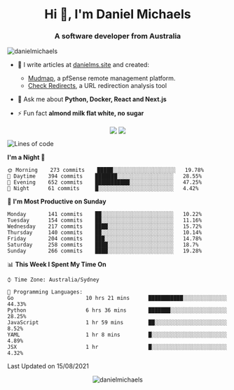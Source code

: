 <h1 align="center">Hi 👋, I'm Daniel Michaels</h1>
<h3 align="center">A software developer from Australia</h3>
<p align="left"> <img src="https://komarev.com/ghpvc/?username=danielmichaels" alt="danielmichaels" /> </p>

- 📝 I write articles at [danielms.site](https://danielms.site?ref=danielmichaels-github) and created:
    - [Mudmap](https://mudmap.io?ref=danielmichaels-github), a pfSense remote management platform.
    - [Check Redirects](https://www.check-redirects.com?ref=danielmichaels-github), a URL redirection analysis tool
- 💬 Ask me about **Python, Docker, React and Next.js**

- ⚡ Fun fact **almond milk flat white, no sugar**

<p align="center">
<a href="https://twitter.com/dansult" target="_blank"><img align="center" src="https://img.shields.io/badge/twitter-%231DA1F2.svg?&style=for-the-badge&logo=twitter&logoColor=white"></a>
<a href="https://linkedin.com/in/daniel-michaels" target="_blank"><img align="center" src="https://img.shields.io/badge/linkedin-%230077B5.svg?&style=for-the-badge&logo=linkedin&logoColor=white"></a>
</p>

<!--START_SECTION:waka-->
![Lines of code](https://img.shields.io/badge/From%20Hello%20World%20I%27ve%20Written-395451%20lines%20of%20code-blue)

**I'm a Night 🦉** 

```text
🌞 Morning    273 commits    █████░░░░░░░░░░░░░░░░░░░░   19.78% 
🌆 Daytime    394 commits    ███████░░░░░░░░░░░░░░░░░░   28.55% 
🌃 Evening    652 commits    ███████████░░░░░░░░░░░░░░   47.25% 
🌙 Night      61 commits     █░░░░░░░░░░░░░░░░░░░░░░░░   4.42%

```
📅 **I'm Most Productive on Sunday** 

```text
Monday       141 commits    ██░░░░░░░░░░░░░░░░░░░░░░░   10.22% 
Tuesday      154 commits    ██░░░░░░░░░░░░░░░░░░░░░░░   11.16% 
Wednesday    217 commits    ████░░░░░░░░░░░░░░░░░░░░░   15.72% 
Thursday     140 commits    ██░░░░░░░░░░░░░░░░░░░░░░░   10.14% 
Friday       204 commits    ███░░░░░░░░░░░░░░░░░░░░░░   14.78% 
Saturday     258 commits    ████░░░░░░░░░░░░░░░░░░░░░   18.7% 
Sunday       266 commits    ████░░░░░░░░░░░░░░░░░░░░░   19.28%

```


📊 **This Week I Spent My Time On** 

```text
⌚︎ Time Zone: Australia/Sydney

💬 Programming Languages: 
Go                       10 hrs 21 mins      ███████████░░░░░░░░░░░░░░   44.33% 
Python                   6 hrs 36 mins       ███████░░░░░░░░░░░░░░░░░░   28.25% 
JavaScript               1 hr 59 mins        ██░░░░░░░░░░░░░░░░░░░░░░░   8.52% 
YAML                     1 hr 8 mins         █░░░░░░░░░░░░░░░░░░░░░░░░   4.89% 
JSX                      1 hr                █░░░░░░░░░░░░░░░░░░░░░░░░   4.32%

```


 Last Updated on 15/08/2021
<!--END_SECTION:waka-->

<p align="center"> <img src="https://github-readme-stats.vercel.app/api?username=danielmichaels&show_icons=true" alt="danielmichaels" /> </p>

